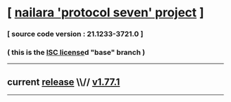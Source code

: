 
# [ [nailara 'protocol seven' project](http://nailara.network/) ]

### [ source code version : 21.1233-3721.0 ]

### ( this is the [ISC license](license)d "base" branch )
---
## current [release](https://github.com/taekiten/nailara/releases) \\\\// [v1.77.1](https://github.com/taekiten/nailara/releases/tag/v1.77.1)
---
